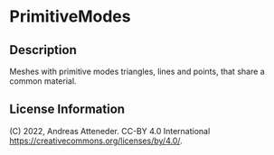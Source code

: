 # PrimitiveModes

## Description

Meshes with primitive modes triangles, lines and points, that share a common material.

## License Information

(C) 2022, Andreas Atteneder. CC-BY 4.0 International https://creativecommons.org/licenses/by/4.0/. 
